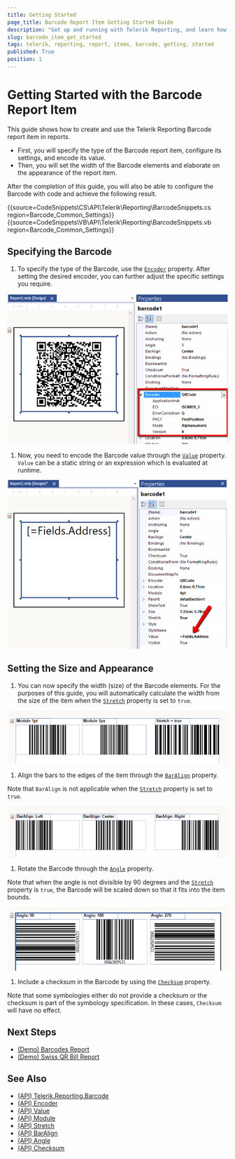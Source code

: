 ```yaml
---
title: Getting Started
page_title: Barcode Report Item Getting Started Guide
description: "Get up and running with Telerik Reporting, and learn how to create and use the Barcode report item in reports."
slug: barcode_item_get_started
tags: telerik, reporting, report, items, barcode, getting, started
published: True
position: 1
---
```


# Getting Started with the Barcode Report Item

This guide shows how to create and use the Telerik Reporting Barcode report item in reports. 

* First, you will specify the type of the Barcode report item, configure its settings, and encode its value. 
* Then, you will set the width of the Barcode elements and elaborate on the appearance of the report item.  

After the completion of this guide, you will also be able to configure the Barcode with code and achieve the following result. 

{{source=CodeSnippets\CS\API\Telerik\Reporting\BarcodeSnippets.cs region=Barcode_Common_Settings}}
{{source=CodeSnippets\VB\API\Telerik\Reporting\BarcodeSnippets.vb region=Barcode_Common_Settings}}
 

## Specifying the Barcode 

1. To specify the type of the Barcode, use the [`Encoder`](/reporting/api/Telerik.Reporting.Barcode#Telerik_Reporting_Barcode_Encoder) property. After setting the desired encoder, you can further adjust the specific settings you require. 

  ![barcode-encoder-property](images/Barcodes/barcode-encoder-property.png)

1. Now, you need to encode the Barcode value through the [`Value`](/reporting/api/Telerik.Reporting.Barcode#Telerik_Reporting_Barcode_Value) property. `Value` can be a static string or an expression which is evaluated at runtime.

  ![barcode-value-property](images/Barcodes/barcode-value-property.png)

## Setting the Size and Appearance 

1. You can now specify the width (size) of the Barcode elements. For the purposes of this guide, you will automatically calculate the width from the size of the item when the [`Stretch`](/reporting/api/Telerik.Reporting.Barcode#Telerik_Reporting_Barcode_Stretch) property is set to `true`. 

  ![barcode-module-stretch-property](images/Barcodes/barcode-module-stretch-property.png)

1. Align the bars to the edges of the item through the [`BarAlign`](/reporting/api/Telerik.Reporting.Barcode#Telerik_Reporting_Barcode_BarAlign) property. 

  Note that `BarAlign` is not applicable when the [`Stretch`](/reporting/api/Telerik.Reporting.Barcode#Telerik_Reporting_Barcode_Stretch) property is set to `true`. 

  ![barcode-baralign-property](images/Barcodes/barcode-baralign-property.png)
  
1. Rotate the Barcode through the [`Angle`](/reporting/api/Telerik.Reporting.Barcode#Telerik_Reporting_Barcode_Angle) property. 

  Note that when the angle is not divisible by 90 degrees and the [`Stretch`](/reporting/api/Telerik.Reporting.Barcode#Telerik_Reporting_Barcode_Stretch) property is `true`, the Barcode will be scaled down so that it fits into the item bounds. 

  ![barcode-angle-property](images/Barcodes/barcode-angle-property.png)
	 
1. Include a checksum in the Barcode by using the [`Checksum`](/reporting/api/Telerik.Reporting.Barcode#Telerik_Reporting_Barcode_Checksum) property. 

  Note that some symbologies either do not provide a checksum or the checksum is part of the symbology specification. In these cases, `Checksum` will have no effect. 


## Next Steps 

* [(Demo) Barcodes Report](https://demos.telerik.com/reporting/barcodes-report)
* [(Demo) Swiss QR Bill Report](https://demos.telerik.com/reporting/swiss-qr-bill-report)

## See Also
 
* [(API) Telerik.Reporting.Barcode](/reporting/api/Telerik.Reporting.Barcode)
* [(API) Encoder](/reporting/api/Telerik.Reporting.Barcode#Telerik_Reporting_Barcode_Encoder)
* [(API) Value](/reporting/api/Telerik.Reporting.Barcode#Telerik_Reporting_Barcode_Value)
* [(API) Module](/reporting/api/Telerik.Reporting.Barcode#Telerik_Reporting_Barcode_Module)
* [(API) Stretch](/reporting/api/Telerik.Reporting.Barcode#Telerik_Reporting_Barcode_Stretch)
* [(API) BarAlign](/reporting/api/Telerik.Reporting.Barcode#Telerik_Reporting_Barcode_BarAlign)
* [(API) Angle](/reporting/api/Telerik.Reporting.Barcode#Telerik_Reporting_Barcode_Angle)
* [(API) Checksum](/reporting/api/Telerik.Reporting.Barcode#Telerik_Reporting_Barcode_Checksum)